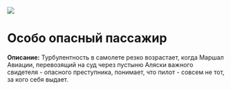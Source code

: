 ![](https://s2ru1.kinoplan24.ru/843/0406060506c6ee6f4660595f/22815.jpg?mode=fit&width=512&height=512)
# Особо опасный пассажир
**Описание:** Турбулентность в самолете резко возрастает, когда Маршал Авиации, перевозящий на суд через пустыню Аляски важного свидетеля - опасного преступника, понимает, что пилот - совсем не тот, за кого себя выдает.
